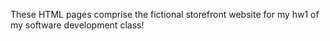 These HTML pages comprise the fictional storefront website for my hw1 of my software development class!